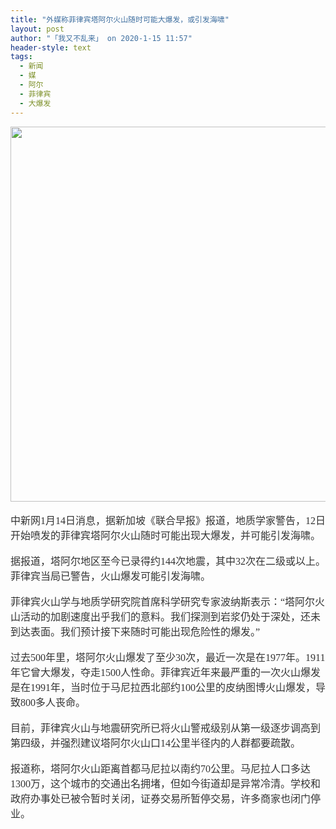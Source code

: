 ```yaml
---
title: "外媒称菲律宾塔阿尔火山随时可能大爆发，或引发海啸"
layout: post
author: "「我又不乱来」 on 2020-1-15 11:57"
header-style: text
tags:
  - 新闻
  - 媒
  - 阿尔
  - 菲律宾
  - 大爆发
---
```


<head></head>
<body>
 <div align="center"> 
  <font face="微软雅黑"><font size="3"> 
    <ignore_js_op> 
     <img aid="1327054" src="https://bbs.boniu123.cc/data/attachment/forum/202001/14/110447j7pz7658yp18h85d.jpg" zoomfile="data/attachment/forum/202001/14/110447j7pz7658yp18h85d.jpg" file="data/attachment/forum/202001/14/110447j7pz7658yp18h85d.jpg" width="600" inpost="1"> 
     <div class="tip tip_4 aimg_tip" id="aimg_1327054_menu" style="position: absolute; display: none" disautofocus="true"> 
      <div class="xs0"> 
       <p><strong>450.jpg</strong> <em class="xg1">(35 KB, 下载次数: 0)</em></p> 
       <p> <a href="forum.php?mod=attachment&amp;aid=MTMyNzA1NHw1NGMxZTQ4MHwxNTc5MDYxNTY2fDB8NTUxMjc4&amp;nothumb=yes" target="_blank">下载附件</a> &nbsp;<a href="javascript:;" onclick="showWindow(this.id, this.getAttribute('url'), 'get', 0);" id="savephoto_1327054" url="home.php?mod=spacecp&amp;ac=album&amp;op=saveforumphoto&amp;aid=1327054&amp;handlekey=savephoto_1327054">保存到相册</a> </p> 
       <p class="xg1 y"><span title="2020-1-14 11:04">昨天&nbsp;11:04</span> 上传</p> 
      </div> 
      <div class="tip_horn"></div> 
     </div> 
    </ignore_js_op> </font></font> 
 </div>
 <br> 
 <font face="微软雅黑"><font size="3"><font color="#333333">中新网1月14日消息，据新加坡《联合早报》报道，地质学家警告，12日开始喷发的菲律宾塔阿尔火山随时可能出现大爆发，并可能引发海啸。</font><br> </font></font>
 <br> 
 <font face="微软雅黑"><font size="3"><font color="#333333">据报道，塔阿尔地区至今已录得约144次地震，其中32次在二级或以上。菲律宾当局已警告，火山爆发可能引发海啸。</font><br> </font></font>
 <br> 
 <font face="微软雅黑"><font size="3"><font color="#333333">菲律宾火山学与地质学研究院首席科学研究专家波纳斯表示：“塔阿尔火山活动的加剧速度出乎我们的意料。我们探测到岩浆仍处于深处，还未到达表面。我们预计接下来随时可能出现危险性的爆发。”</font><br> </font></font>
 <br> 
 <font face="微软雅黑"><font size="3"><font color="#333333">过去500年里，塔阿尔火山爆发了至少30次，最近一次是在1977年。1911年它曾大爆发，夺走1500人性命。菲律宾近年来最严重的一次火山爆发是在1991年，当时位于马尼拉西北部约100公里的皮纳图博火山爆发，导致800多人丧命。</font><br> </font></font>
 <br> 
 <font face="微软雅黑"><font size="3"><font color="#333333">目前，菲律宾火山与地震研究所已将火山警戒级别从第一级逐步调高到第四级，并强烈建议塔阿尔火山口14公里半径内的人群都要疏散。</font><br> </font></font>
 <br> 
 <font color="#333333"><font face="微软雅黑"><font size="3">报道称，塔阿尔火山距离首都马尼拉以南约70公里。马尼拉人口多达1300万，这个城市的交通出名拥堵，但如今街道却是异常冷清。学校和政府办事处已被令暂时关闭，证券交易所暂停交易，许多商家也闭门停业。</font></font></font>
 <br> 
 <font color="#333333"><font face="微软雅黑"><font size="3"><br> </font></font></font>
 <br>
</body>



